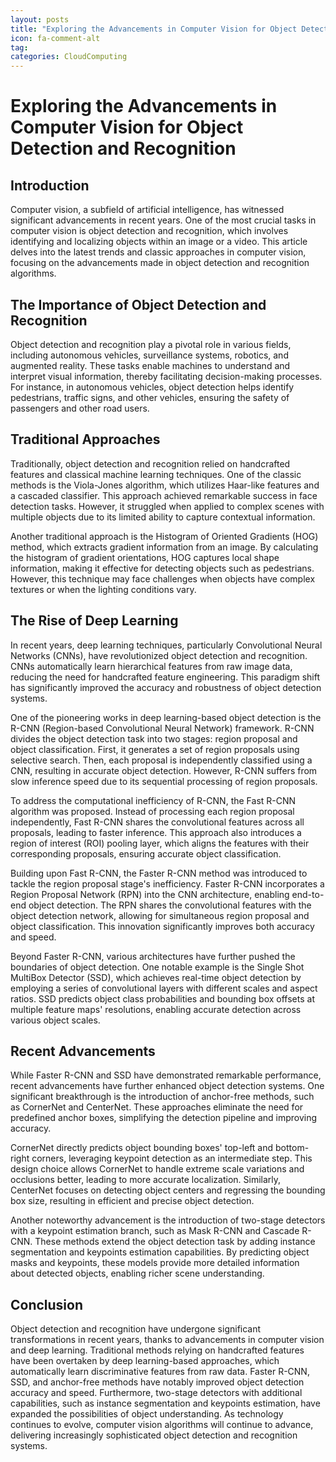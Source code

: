 ```yaml
---
layout: posts
title: "Exploring the Advancements in Computer Vision for Object Detection and Recognition"
icon: fa-comment-alt
tag:      
categories: CloudComputing
---
```



# Exploring the Advancements in Computer Vision for Object Detection and Recognition

## Introduction

Computer vision, a subfield of artificial intelligence, has witnessed significant advancements in recent years. One of the most crucial tasks in computer vision is object detection and recognition, which involves identifying and localizing objects within an image or a video. This article delves into the latest trends and classic approaches in computer vision, focusing on the advancements made in object detection and recognition algorithms.

## The Importance of Object Detection and Recognition

Object detection and recognition play a pivotal role in various fields, including autonomous vehicles, surveillance systems, robotics, and augmented reality. These tasks enable machines to understand and interpret visual information, thereby facilitating decision-making processes. For instance, in autonomous vehicles, object detection helps identify pedestrians, traffic signs, and other vehicles, ensuring the safety of passengers and other road users.

## Traditional Approaches

Traditionally, object detection and recognition relied on handcrafted features and classical machine learning techniques. One of the classic methods is the Viola-Jones algorithm, which utilizes Haar-like features and a cascaded classifier. This approach achieved remarkable success in face detection tasks. However, it struggled when applied to complex scenes with multiple objects due to its limited ability to capture contextual information.

Another traditional approach is the Histogram of Oriented Gradients (HOG) method, which extracts gradient information from an image. By calculating the histogram of gradient orientations, HOG captures local shape information, making it effective for detecting objects such as pedestrians. However, this technique may face challenges when objects have complex textures or when the lighting conditions vary.

## The Rise of Deep Learning

In recent years, deep learning techniques, particularly Convolutional Neural Networks (CNNs), have revolutionized object detection and recognition. CNNs automatically learn hierarchical features from raw image data, reducing the need for handcrafted feature engineering. This paradigm shift has significantly improved the accuracy and robustness of object detection systems.

One of the pioneering works in deep learning-based object detection is the R-CNN (Region-based Convolutional Neural Network) framework. R-CNN divides the object detection task into two stages: region proposal and object classification. First, it generates a set of region proposals using selective search. Then, each proposal is independently classified using a CNN, resulting in accurate object detection. However, R-CNN suffers from slow inference speed due to its sequential processing of region proposals.

To address the computational inefficiency of R-CNN, the Fast R-CNN algorithm was proposed. Instead of processing each region proposal independently, Fast R-CNN shares the convolutional features across all proposals, leading to faster inference. This approach also introduces a region of interest (ROI) pooling layer, which aligns the features with their corresponding proposals, ensuring accurate object classification.

Building upon Fast R-CNN, the Faster R-CNN method was introduced to tackle the region proposal stage's inefficiency. Faster R-CNN incorporates a Region Proposal Network (RPN) into the CNN architecture, enabling end-to-end object detection. The RPN shares the convolutional features with the object detection network, allowing for simultaneous region proposal and object classification. This innovation significantly improves both accuracy and speed.

Beyond Faster R-CNN, various architectures have further pushed the boundaries of object detection. One notable example is the Single Shot MultiBox Detector (SSD), which achieves real-time object detection by employing a series of convolutional layers with different scales and aspect ratios. SSD predicts object class probabilities and bounding box offsets at multiple feature maps' resolutions, enabling accurate detection across various object scales.

## Recent Advancements

While Faster R-CNN and SSD have demonstrated remarkable performance, recent advancements have further enhanced object detection systems. One significant breakthrough is the introduction of anchor-free methods, such as CornerNet and CenterNet. These approaches eliminate the need for predefined anchor boxes, simplifying the detection pipeline and improving accuracy.

CornerNet directly predicts object bounding boxes' top-left and bottom-right corners, leveraging keypoint detection as an intermediate step. This design choice allows CornerNet to handle extreme scale variations and occlusions better, leading to more accurate localization. Similarly, CenterNet focuses on detecting object centers and regressing the bounding box size, resulting in efficient and precise object detection.

Another noteworthy advancement is the introduction of two-stage detectors with a keypoint estimation branch, such as Mask R-CNN and Cascade R-CNN. These methods extend the object detection task by adding instance segmentation and keypoints estimation capabilities. By predicting object masks and keypoints, these models provide more detailed information about detected objects, enabling richer scene understanding.

## Conclusion

Object detection and recognition have undergone significant transformations in recent years, thanks to advancements in computer vision and deep learning. Traditional methods relying on handcrafted features have been overtaken by deep learning-based approaches, which automatically learn discriminative features from raw data. Faster R-CNN, SSD, and anchor-free methods have notably improved object detection accuracy and speed. Furthermore, two-stage detectors with additional capabilities, such as instance segmentation and keypoints estimation, have expanded the possibilities of object understanding. As technology continues to evolve, computer vision algorithms will continue to advance, delivering increasingly sophisticated object detection and recognition systems.